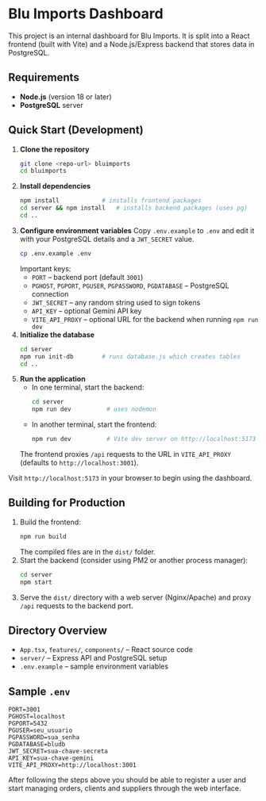 # Blu Imports Dashboard

This project is an internal dashboard for Blu Imports. It is split into a React frontend (built with Vite) and a Node.js/Express backend that stores data in PostgreSQL.

## Requirements
- **Node.js** (version 18 or later)
- **PostgreSQL** server

## Quick Start (Development)

1. **Clone the repository**
   ```bash
   git clone <repo-url> bluimports
   cd bluimports
   ```
2. **Install dependencies**
   ```bash
   npm install            # installs frontend packages
   cd server && npm install   # installs backend packages (uses pg)
   cd ..
   ```
3. **Configure environment variables**
   Copy `.env.example` to `.env` and edit it with your PostgreSQL details and a `JWT_SECRET` value.
   ```bash
   cp .env.example .env
   ```
   Important keys:
   - `PORT` – backend port (default `3001`)
   - `PGHOST`, `PGPORT`, `PGUSER`, `PGPASSWORD`, `PGDATABASE` – PostgreSQL connection
   - `JWT_SECRET` – any random string used to sign tokens
   - `API_KEY` – optional Gemini API key
   - `VITE_API_PROXY` – optional URL for the backend when running `npm run dev`
4. **Initialize the database**
   ```bash
   cd server
   npm run init-db        # runs database.js which creates tables
   cd ..
   ```
5. **Run the application**
   - In one terminal, start the backend:
     ```bash
     cd server
     npm run dev          # uses nodemon
     ```
   - In another terminal, start the frontend:
     ```bash
     npm run dev          # Vite dev server on http://localhost:5173
     ```
   The frontend proxies `/api` requests to the URL in `VITE_API_PROXY` (defaults
   to `http://localhost:3001`).

Visit `http://localhost:5173` in your browser to begin using the dashboard.

## Building for Production
1. Build the frontend:
   ```bash
   npm run build
   ```
   The compiled files are in the `dist/` folder.
2. Start the backend (consider using PM2 or another process manager):
   ```bash
   cd server
   npm start
   ```
3. Serve the `dist/` directory with a web server (Nginx/Apache) and proxy `/api` requests to the backend port.

## Directory Overview
- `App.tsx`, `features/`, `components/` – React source code
- `server/` – Express API and PostgreSQL setup
- `.env.example` – sample environment variables

## Sample `.env`
```env
PORT=3001
PGHOST=localhost
PGPORT=5432
PGUSER=seu_usuario
PGPASSWORD=sua_senha
PGDATABASE=bludb
JWT_SECRET=sua-chave-secreta
API_KEY=sua-chave-gemini
VITE_API_PROXY=http://localhost:3001
```

After following the steps above you should be able to register a user and start managing orders, clients and suppliers through the web interface.

